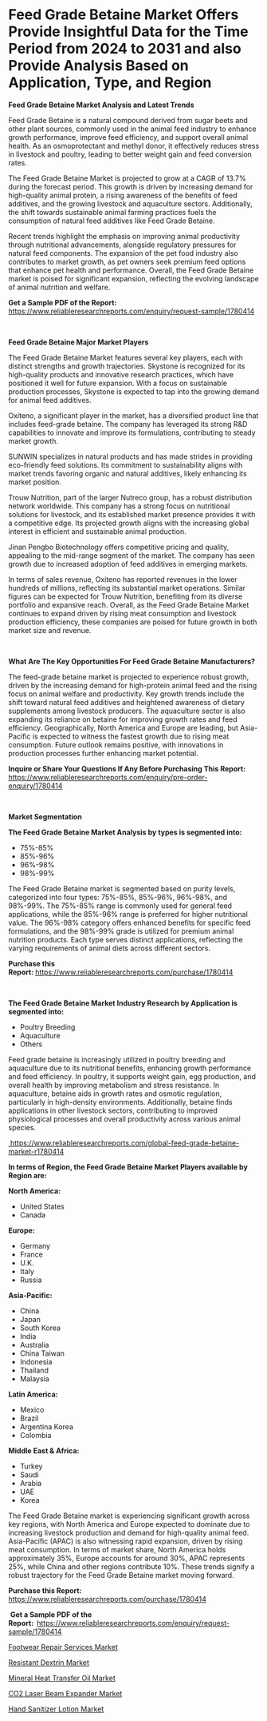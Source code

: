 <p><h1>Feed Grade Betaine Market Offers Provide Insightful Data for the Time Period from 2024 to 2031 and also Provide Analysis Based on Application, Type, and Region</h1></p><p><strong>Feed Grade Betaine Market Analysis and Latest Trends</strong></p>
<p><p>Feed Grade Betaine is a natural compound derived from sugar beets and other plant sources, commonly used in the animal feed industry to enhance growth performance, improve feed efficiency, and support overall animal health. As an osmoprotectant and methyl donor, it effectively reduces stress in livestock and poultry, leading to better weight gain and feed conversion rates.</p><p>The Feed Grade Betaine Market is projected to grow at a CAGR of 13.7% during the forecast period. This growth is driven by increasing demand for high-quality animal protein, a rising awareness of the benefits of feed additives, and the growing livestock and aquaculture sectors. Additionally, the shift towards sustainable animal farming practices fuels the consumption of natural feed additives like Feed Grade Betaine.</p><p>Recent trends highlight the emphasis on improving animal productivity through nutritional advancements, alongside regulatory pressures for natural feed components. The expansion of the pet food industry also contributes to market growth, as pet owners seek premium feed options that enhance pet health and performance. Overall, the Feed Grade Betaine market is poised for significant expansion, reflecting the evolving landscape of animal nutrition and welfare.</p></p>
<p><strong>Get a Sample PDF of the Report:&nbsp;</strong> <a href="https://www.reliableresearchreports.com/enquiry/request-sample/1780414?utm_campaign=9&utm_medium=2&utm_source=Github&utm_content=ia&utm_term=09102024&utm_id=feed-grade-betaine">https://www.reliableresearchreports.com/enquiry/request-sample/1780414</a></p>
<p>&nbsp;</p>
<p><strong>Feed Grade Betaine Major Market Players</strong></p>
<p><p>The Feed Grade Betaine Market features several key players, each with distinct strengths and growth trajectories. Skystone is recognized for its high-quality products and innovative research practices, which have positioned it well for future expansion. With a focus on sustainable production processes, Skystone is expected to tap into the growing demand for animal feed additives.</p><p>Oxiteno, a significant player in the market, has a diversified product line that includes feed-grade betaine. The company has leveraged its strong R&D capabilities to innovate and improve its formulations, contributing to steady market growth.</p><p>SUNWIN specializes in natural products and has made strides in providing eco-friendly feed solutions. Its commitment to sustainability aligns with market trends favoring organic and natural additives, likely enhancing its market position.</p><p>Trouw Nutrition, part of the larger Nutreco group, has a robust distribution network worldwide. This company has a strong focus on nutritional solutions for livestock, and its established market presence provides it with a competitive edge. Its projected growth aligns with the increasing global interest in efficient and sustainable animal production.</p><p>Jinan Pengbo Biotechnology offers competitive pricing and quality, appealing to the mid-range segment of the market. The company has seen growth due to increased adoption of feed additives in emerging markets.</p><p>In terms of sales revenue, Oxiteno has reported revenues in the lower hundreds of millions, reflecting its substantial market operations. Similar figures can be expected for Trouw Nutrition, benefiting from its diverse portfolio and expansive reach. Overall, as the Feed Grade Betaine Market continues to expand driven by rising meat consumption and livestock production efficiency, these companies are poised for future growth in both market size and revenue.</p></p>
<p>&nbsp;</p>
<p><strong>What Are The Key Opportunities For Feed Grade Betaine Manufacturers?</strong></p>
<p><p>The feed-grade betaine market is projected to experience robust growth, driven by the increasing demand for high-protein animal feed and the rising focus on animal welfare and productivity. Key growth trends include the shift toward natural feed additives and heightened awareness of dietary supplements among livestock producers. The aquaculture sector is also expanding its reliance on betaine for improving growth rates and feed efficiency. Geographically, North America and Europe are leading, but Asia-Pacific is expected to witness the fastest growth due to rising meat consumption. Future outlook remains positive, with innovations in production processes further enhancing market potential.</p></p>
<p><strong>Inquire or Share Your Questions If Any Before Purchasing This Report:</strong> <a href="https://www.reliableresearchreports.com/enquiry/pre-order-enquiry/1780414?utm_campaign=9&utm_medium=2&utm_source=Github&utm_content=ia&utm_term=09102024&utm_id=feed-grade-betaine">https://www.reliableresearchreports.com/enquiry/pre-order-enquiry/1780414</a></p>
<p>&nbsp;</p>
<p><strong>Market Segmentation</strong></p>
<p><strong>The Feed Grade Betaine Market Analysis by types is segmented into:</strong></p>
<p><ul><li>75%-85%</li><li>85%-96%</li><li>96%-98%</li><li>98%-99%</li></ul></p>
<p><p>The Feed Grade Betaine market is segmented based on purity levels, categorized into four types: 75%-85%, 85%-96%, 96%-98%, and 98%-99%. The 75%-85% range is commonly used for general feed applications, while the 85%-96% range is preferred for higher nutritional value. The 96%-98% category offers enhanced benefits for specific feed formulations, and the 98%-99% grade is utilized for premium animal nutrition products. Each type serves distinct applications, reflecting the varying requirements of animal diets across different sectors.</p></p>
<p><strong>Purchase this Report:&nbsp;</strong><a href="https://www.reliableresearchreports.com/purchase/1780414?utm_campaign=9&utm_medium=2&utm_source=Github&utm_content=ia&utm_term=09102024&utm_id=feed-grade-betaine">https://www.reliableresearchreports.com/purchase/1780414</a></p>
<p>&nbsp;</p>
<p><strong>The Feed Grade Betaine Market Industry Research by Application is segmented into:</strong></p>
<p><ul><li>Poultry Breeding</li><li>Aquaculture</li><li>Others</li></ul></p>
<p><p>Feed grade betaine is increasingly utilized in poultry breeding and aquaculture due to its nutritional benefits, enhancing growth performance and feed efficiency. In poultry, it supports weight gain, egg production, and overall health by improving metabolism and stress resistance. In aquaculture, betaine aids in growth rates and osmotic regulation, particularly in high-density environments. Additionally, betaine finds applications in other livestock sectors, contributing to improved physiological processes and overall productivity across various animal species.</p></p>
<p><a href="https://www.reliableresearchreports.com/global-feed-grade-betaine-market-r1780414?utm_campaign=9&utm_medium=2&utm_source=Github&utm_content=ia&utm_term=09102024&utm_id=feed-grade-betaine">&nbsp;https://www.reliableresearchreports.com/global-feed-grade-betaine-market-r1780414</a></p>
<p><strong>In terms of Region, the Feed Grade Betaine Market Players available by Region are:</strong></p>
<p>
    <p> <strong> North America: </strong>
        <ul>
            <li>United States</li>
            <li>Canada</li>
        </ul>
        </p> 
    <p> <strong> Europe: </strong>
        <ul>
            <li>Germany</li>
            <li>France</li>
            <li>U.K.</li>
            <li>Italy</li>
            <li>Russia</li>
        </ul>
        </p> 
    <p> <strong> Asia-Pacific: </strong>
        <ul>
            <li>China</li>
            <li>Japan</li>
            <li>South Korea</li>
            <li>India</li>
            <li>Australia</li>
            <li>China Taiwan</li>
            <li>Indonesia</li>
            <li>Thailand</li>
            <li>Malaysia</li>
        </ul>
        </p> 
    <p> <strong> Latin America: </strong>
        <ul>
            <li>Mexico</li>
            <li>Brazil</li>
            <li>Argentina Korea</li>
            <li>Colombia</li>
        </ul>
        </p> 
    <p> <strong> Middle East & Africa: </strong>
        <ul>
            <li>Turkey</li>
            <li>Saudi</li>
            <li>Arabia</li>
            <li>UAE</li>
            <li>Korea</li>
        </ul>
    </p>
    </p>
<p><p>The Feed Grade Betaine market is experiencing significant growth across key regions, with North America and Europe expected to dominate due to increasing livestock production and demand for high-quality animal feed. Asia-Pacific (APAC) is also witnessing rapid expansion, driven by rising meat consumption. In terms of market share, North America holds approximately 35%, Europe accounts for around 30%, APAC represents 25%, while China and other regions contribute 10%. These trends signify a robust trajectory for the Feed Grade Betaine market moving forward.</p></p>
<p><strong>Purchase this Report: </strong><a href="https://www.reliableresearchreports.com/purchase/1780414?utm_campaign=9&utm_medium=2&utm_source=Github&utm_content=ia&utm_term=09102024&utm_id=feed-grade-betaine">https://www.reliableresearchreports.com/purchase/1780414</a></p>
<p>&nbsp;<strong>Get a Sample PDF of the Report:&nbsp;&nbsp;</strong><a href="https://www.reliableresearchreports.com/enquiry/request-sample/1780414?utm_campaign=9&utm_medium=2&utm_source=Github&utm_content=ia&utm_term=09102024&utm_id=feed-grade-betaine">https://www.reliableresearchreports.com/enquiry/request-sample/1780414</a></p>
<p><strong></strong></p>
<p><p><a href="https://github.com/MCGEE-CRANECaitlyn/Market-Research-Report-List-1/blob/main/footwear-repair-services-market.md?utm_campaign=9&utm_medium=2&utm_source=Github&utm_content=ia&utm_term=09102024&utm_id=feed-grade-betaine">Footwear Repair Services Market</a></p><p><a href="https://issuu.com/reportprime-2/docs/resistant-dextrin-market-size-2030._eaa47ee9cb3f2a?utm_campaign=9&utm_medium=2&utm_source=Github&utm_content=ia&utm_term=09102024&utm_id=feed-grade-betaine">Resistant Dextrin Market</a></p><p><a href="https://github.com/Annahawkins697/Market-Research-Report-List-1/blob/main/mineral-heat-transfer-oil-market.md?utm_campaign=9&utm_medium=2&utm_source=Github&utm_content=ia&utm_term=09102024&utm_id=feed-grade-betaine">Mineral Heat Transfer Oil Market</a></p><p><a href="https://www.linkedin.com/pulse/market-forecast-global-co2-laser-beam-expander-trends-impact-kji4f?utm_campaign=9&utm_medium=2&utm_source=Github&utm_content=ia&utm_term=09102024&utm_id=feed-grade-betaine">CO2 Laser Beam Expander Market</a></p><p><a href="https://www.linkedin.com/pulse/hand-sanitizer-lotion-landscape-product-spectrum-market-trajectories-kpnte?utm_campaign=9&utm_medium=2&utm_source=Github&utm_content=ia&utm_term=09102024&utm_id=feed-grade-betaine">Hand Sanitizer Lotion Market</a></p></p>